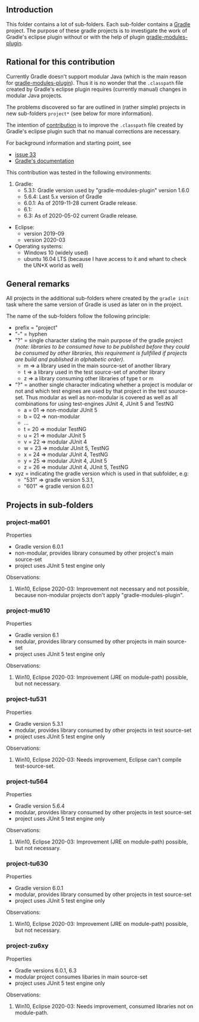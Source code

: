 ## Introduction
This folder contains a lot of sub-folders. Each sub-folder contains a [Gradle](gradle.org) project.
The purpose of these gradle projects is to investigate the work of Gradle's eclipse plugin without
or with the help of plugin
[gradle-modules-plugin](https://github.com/java9-modularity/gradle-modules-plugin).

## Rational for this contribution

Currently Gradle doesn't support modular Java (which is the main reason
for [gradle-modules-plugin](https://github.com/java9-modularity/gradle-modules-plugin)). Thus it is
no wonder that the `.classpath` file created by Gradle's eclipse plugin requires (currently manual)
changes in modular Java projects.

The problems discovered so far are outlined in (rather simple) projects in new sub-folders
`project*` (see below for more information).

The intention of [contribution](https://github.com/java9-modularity/gradle-modules-plugin/pull/127)
is to improve the `.classpath` file created by Gradle's eclipse plugin such that no manual
corrections are necessary.

For background information and starting point, see

* [issue 33](https://github.com/java9-modularity/gradle-modules-plugin/issues/33)
* [Gradle's documentation](https://docs.gradle.org/current/userguide/eclipse_plugin.html)

This contribution was tested in the following environments:

1. Gradle:
	* 5.3.1: Gradle version used by "gradle-modules-plugin" version 1.6.0
	* 5.6.4: Last 5.x version of Gradle
	* 6.0.1: As of 2019-11-28 current Gradle release.
	* 6.1:
	* 6.3: As of 2020-05-02 current Gradle release.
- Eclipse:
	* version 2019-09
	* version 2020-03
- Operating systems:
	* Windows 10 (widely used)
	* ubuntu 16.04 LTS (because I have access to it and whant to check the UN*X world as well)

## General remarks

All projects in the additional sub-folders where created by the `gradle init` task where the same
version of Gradle is used as later on in the project.

The name of the sub-folders follow the following principle:

- prefix = "project"
- "-" = hyphen
- "?" = single character stating the main purpose of the gradle project
       _(note: libraries to be consumed have to be published before they could be consumed by other
               libraries, this requirement is fullfilled if projects are build and published in
               alphabetic order)_.
	* m => a library used in the main source-set of another library
	* t => a library used in the test source-set of another library
	* z => a library consuming other libraries of type t or m
- "?" = another single character indicating whether a project is modular or not and which test
        engines are used by that project in the test source-set. Thus modular as well as non-modular
        is covered as well as all combinations for using  test-engines JUnit 4, JUnit 5 and TestNG
	- a = 01 => non-modular          JUnit 5
	- b = 02 => non-modular
	- ...
	- t = 20 =>   modular                     TestNG
	- u = 21 =>   modular            JUnit 5
	- v = 22 =>   modular   JUnit 4
	- w = 23 =>   modular            JUnit 5, TestNG
	- x = 24 =>   modular   JUnit 4,          TestNG
	- y = 25 =>   modular   JUnit 4, JUnit 5
	- z = 26 =>   modular   JUnit 4, JUnit 5, TestNG
- xyz    = indicating the gradle version which is used in that subfolder, e.g:
	* "531" => gradle version 5.3.1,
	* "601" => gradle version 6.0.1

## Projects in sub-folders

### project-ma601
Properties

- Gradle version 6.0.1
- non-modular, provides library consumed by other project's main source-set
- project uses JUnit 5 test engine only

Observations:

1. Win10, Eclipse 2020-03: Improvement not necessary and not possible,
   because non-modular projects don't apply "gradle-modules-plugin".

### project-mu610
Properties
- Gradle version 6.1
- modular, provides library consumed by other projects in main source-set
- project uses JUnit 5 test engine only

Observations:

1. Win10, Eclipse 2020-03: Improvement (JRE on module-path) possible, but not necessary.

### project-tu531
Properties

- Gradle version 5.3.1
- modular, provides library consumed by other projects in test source-set
- project uses JUnit 5 test engine only

Observations:

1. Win10, Eclipse 2020-03: Needs improvement, Eclipse can't compile test-source-set.

### project-tu564
Properties

- Gradle version 5.6.4
- modular, provides library consumed by other projects in test source-set
- project uses JUnit 5 test engine only

Observations:

1. Win10, Eclipse 2020-03: Improvement (JRE on module-path) possible, but not necessary.


### project-tu630
Properties

- Gradle version 6.0.1
- modular, provides library consumed by other projects in test source-set
- project uses JUnit 5 test engine only

Observations:

1. Win10, Eclipse 2020-03: Improvement (JRE on module-path) possible, but not necessary.

### project-zu6xy
Properties

- Gradle versions 6.0.1, 6.3
- modular project consumes libaries in main source-set
- project uses JUnit 5 test engine only

Observations:

1. Win10, Eclipse 2020-03: Needs improvement, consumed libraries not on module-path.
